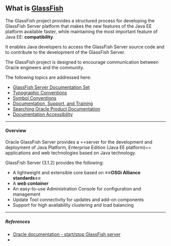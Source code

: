 ## What is [GlassFish](https://docs.oracle.com/cd/E26576_01/doc.312/e24937/preface.htm#gkamj)

The GlassFish project provides a structured process for developing the GlassFish Server platform that makes the new features of the Java EE platform available faster, while maintaining the most important feature of Java EE: **compatibility**.

It enables Java developers to access the GlassFish Server source code and to contribute to the development of the GlassFish Server.

The GlassFish project is designed to encourage communication between Oracle engineers and the community.

The following topics are addressed here:
- [GlassFish Server Documentation Set](https://docs.oracle.com/cd/E26576_01/doc.312/e24937/preface.htm#ghpbz)
- [Typographic Conventions](https://docs.oracle.com/cd/E26576_01/doc.312/e24937/preface.htm#fwbkx)
- [Symbol Conventions](https://docs.oracle.com/cd/E26576_01/doc.312/e24937/preface.htm#fquvc)
- [Documentation, Support, and Training](https://docs.oracle.com/cd/E26576_01/doc.312/e24937/preface.htm#gcwpl)
- [Searching Oracle Product Documentation](https://docs.oracle.com/cd/E26576_01/doc.312/e24937/preface.htm#gdvog)
- [Documentation Accessibility](https://docs.oracle.com/cd/E26576_01/doc.312/e24937/preface.htm#CHDICCJI)

---
#### Overview

Oracle GlassFish Server provides a ==server for the development and deployment of Java Platform, Enterprise Edition (Java EE platform)== applications and web technologies based on Java technology.

GlassFish Server (3.1.2) provides the following:
- A lightweight and extensible core based on **==OSGi Alliance standards==**
- A ***web container***
- An easy-to-use Administration Console for configuration and management
- Update Tool connectivity for updates and add-on components
- Support for high availability clustering and load balancing



---
##### ***References***
- [Oracle documentation - start/stop GlassFish server](https://docs.oracle.com/javaee/7/tutorial/usingexamples002.htm#CHDCACDI)
- 
